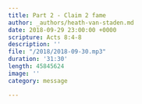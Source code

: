 ```yaml
---
title: Part 2 - Claim 2 fame
author: _authors/heath-van-staden.md
date: 2018-09-29 23:00:00 +0000
scripture: Acts 8:4-8
description: ''
file: "/2018/2018-09-30.mp3"
duration: '31:30'
length: 45845624
image: ''
category: message

---
```

